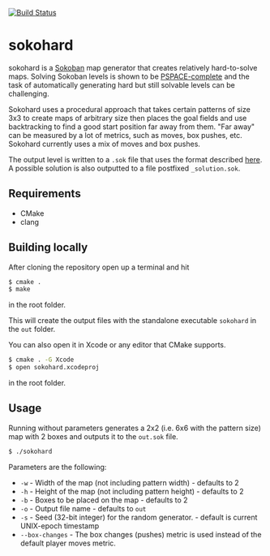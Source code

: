 [![Build Status](https://travis-ci.org/mezpusz/sokohard.svg?branch=master)](https://travis-ci.org/mezpusz/sokohard)

# sokohard
sokohard is a [Sokoban](https://en.wikipedia.org/wiki/Sokoban) map generator that creates relatively hard-to-solve maps. Solving Sokoban levels is shown to be [PSPACE-complete](http://citeseerx.ist.psu.edu/viewdoc/summary?doi=10.1.1.52.41) and the task of automatically generating hard but still solvable levels can be challenging.

Sokohard uses a procedural approach that takes certain patterns of size 3x3 to create maps of arbitrary size then places the goal fields and use backtracking to find a good start position far away from them. "Far away" can be measured by a lot of metrics, such as moves, box pushes, etc. Sokohard currently uses a mix of moves and box pushes.

The output level is written to a `.sok` file that uses the format described [here](http://www.sokobano.de/wiki/index.php?title=Level_format).
A possible solution is also outputted to a file postfixed `_solution.sok`.

## Requirements

* CMake
* clang

## Building locally

After cloning the repository open up a terminal and hit
````bash
$ cmake .
$ make
````
in the root folder.

This will create the output files with the standalone executable
`sokohard` in the `out` folder.

You can also open it in Xcode or any editor that CMake supports.
````bash
$ cmake . -G Xcode
$ open sokohard.xcodeproj
````
in the root folder.

## Usage

Running without parameters generates a 2x2 (i.e. 6x6 with the pattern size) map with 2 boxes and outputs it to the `out.sok` file.
````bash
$ ./sokohard
````
Parameters are the following:
* `-w` - Width of the map (not including pattern width) - defaults to 2
* `-h` - Height of the map (not including pattern height) - defaults to 2
* `-b` - Boxes to be placed on the map - defaults to 2
* `-o` - Output file name - defaults to `out`
* `-s` - Seed (32-bit integer) for the random generator. - default is current UNIX-epoch timestamp
* `--box-changes` - The box changes (pushes) metric is used instead of the default player moves metric.
